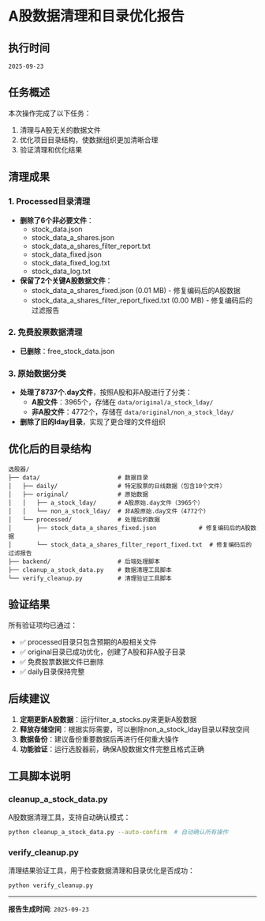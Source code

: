 # A股数据清理和目录优化报告

## 执行时间
`2025-09-23`

## 任务概述
本次操作完成了以下任务：
1. 清理与A股无关的数据文件
2. 优化项目目录结构，使数据组织更加清晰合理
3. 验证清理和优化结果

## 清理成果

### 1. Processed目录清理
- **删除了6个非必要文件**：
  - stock_data.json
  - stock_data_a_shares.json
  - stock_data_a_shares_filter_report.txt
  - stock_data_fixed.json
  - stock_data_fixed_log.txt
  - stock_data_log.txt
- **保留了2个关键A股数据文件**：
  - stock_data_a_shares_fixed.json (0.01 MB) - 修复编码后的A股数据
  - stock_data_a_shares_filter_report_fixed.txt (0.00 MB) - 修复编码后的过滤报告

### 2. 免费股票数据清理
- **已删除**：free_stock_data.json

### 3. 原始数据分类
- **处理了8737个.day文件**，按照A股和非A股进行了分类：
  - **A股文件**：3965个，存储在 `data/original/a_stock_lday/`
  - **非A股文件**：4772个，存储在 `data/original/non_a_stock_lday/`
- **删除了旧的lday目录**，实现了更合理的文件组织

## 优化后的目录结构

```
选股器/
├── data/                      # 数据目录
│   ├── daily/                 # 特定股票的日线数据（包含10个文件）
│   ├── original/              # 原始数据
│   │   ├── a_stock_lday/      # A股原始.day文件（3965个）
│   │   └── non_a_stock_lday/  # 非A股原始.day文件（4772个）
│   └── processed/             # 处理后的数据
│       ├── stock_data_a_shares_fixed.json            # 修复编码后的A股数据
│       └── stock_data_a_shares_filter_report_fixed.txt  # 修复编码后的过滤报告
├── backend/                   # 后端处理脚本
├── cleanup_a_stock_data.py    # 数据清理工具脚本
└── verify_cleanup.py          # 清理验证工具脚本
```

## 验证结果
所有验证项均已通过：
- ✅ processed目录只包含预期的A股相关文件
- ✅ original目录已成功优化，创建了A股和非A股子目录
- ✅ 免费股票数据文件已删除
- ✅ daily目录保持完整

## 后续建议
1. **定期更新A股数据**：运行filter_a_stocks.py来更新A股数据
2. **释放存储空间**：根据实际需要，可以删除non_a_stock_lday目录以释放空间
3. **数据备份**：建议备份重要数据后再进行任何重大操作
4. **功能验证**：运行选股器前，确保A股数据文件完整且格式正确

## 工具脚本说明

### cleanup_a_stock_data.py
A股数据清理工具，支持自动确认模式：
```bash
python cleanup_a_stock_data.py --auto-confirm  # 自动确认所有操作
```

### verify_cleanup.py
清理结果验证工具，用于检查数据清理和目录优化是否成功：
```bash
python verify_cleanup.py
```

---
**报告生成时间**: `2025-09-23`